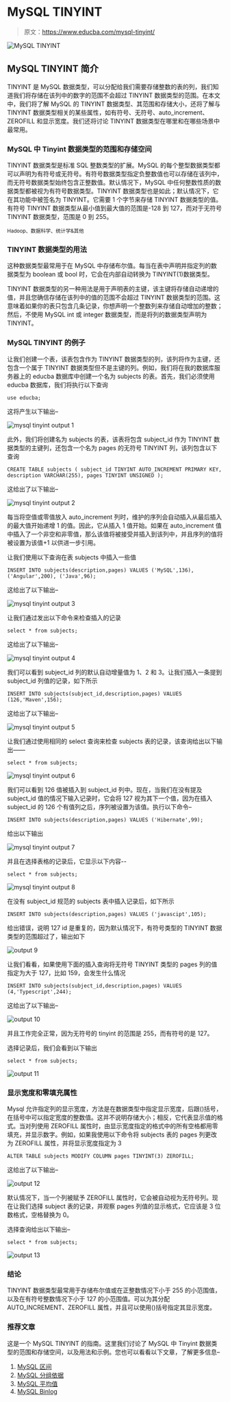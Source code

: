 # MySQL TINYINT

> 原文：<https://www.educba.com/mysql-tinyint/>

![MySQL TINYINT](img/4ced768e75006e74461c8f98dc3a55ae.png)



## MySQL TINYINT 简介

TINYINT 是 MySQL 数据类型，可以分配给我们需要存储整数的表的列，我们知道我们将存储在该列中的数字的范围不会超过 TINYINT 数据类型的范围。在本文中，我们将了解 MySQL 的 TINYINT 数据类型、其范围和存储大小，还将了解与 TINYINT 数据类型相关的某些属性，如有符号、无符号、auto_increment、ZEROFILL 和显示宽度。我们还将讨论 TINYINT 数据类型在哪里和在哪些场景中最常用。

### MySQL 中 Tinyint 数据类型的范围和存储空间

TINYINT 数据类型是标准 SQL 整数类型的扩展。MySQL 的每个整型数据类型都可以声明为有符号或无符号。有符号数据类型指定负整数值也可以存储在该列中，而无符号数据类型始终包含正整数值。默认情况下，MySQL 中任何整数性质的数据类型都被视为有符号数据类型。TINYINT 数据类型也是如此；默认情况下，它在其功能中被签名为 TINYINT。它需要 1 个字节来存储 TINYINT 数据类型的值。有符号 TINYINT 数据类型从最小值到最大值的范围是-128 到 127，而对于无符号 TINYINT 数据类型，范围是 0 到 255。

<small>Hadoop、数据科学、统计学&其他</small>

### TINYINT 数据类型的用法

这种数据类型最常用于在 MySQL 中存储布尔值。每当在表中声明并指定列的数据类型为 boolean 或 bool 时，它会在内部自动转换为 TINYINT(1)数据类型。

TINYINT 数据类型的另一种用法是用于声明表的主键，该主键将存储自动递增的值，并且您确信存储在该列中的值的范围不会超过 TINYINT 数据类型的范围。这意味着如果你的表只包含几条记录，你想声明一个整数列来存储自动增加的整数；然后，不使用 MySQL int 或 integer 数据类型，而是将列的数据类型声明为 TINYINT。

### MySQL TINYINT 的例子

让我们创建一个表，该表包含作为 TINYINT 数据类型的列，该列将作为主键，还包含一个属于 TINYINT 数据类型但不是主键的列。例如，我们将在我的数据库服务器上的 educba 数据库中创建一个名为 subjects 的表。首先，我们必须使用 educba 数据库，我们将执行以下查询

`use educba;`

这将产生以下输出–

![mysql tinyint output 1](img/8e29370b9624e06b1062d1115bceeaa4.png)



此外，我们将创建名为 subjects 的表，该表将包含 subject_id 作为 TINYINT 数据类型的主键列，还包含一个名为 pages 的无符号 TINYINT 列，该列包含以下查询

`CREATE TABLE subjects (
subject_id TINYINT AUTO_INCREMENT PRIMARY KEY,
description VARCHAR(255),
pages TINYINT UNSIGNED
);`

这给出了以下输出–

![mysql tinyint output 2](img/f96a80dd6861ce61f943ec7b7e29160b.png)



每当将空值或零值放入 auto_increment 列时，维护的序列会自动插入从最后插入的最大值开始递增 1 的值。因此，它从插入 1 值开始。如果在 auto_increment 值中插入了一个非空和非零值，那么该值将被接受并插入到该列中，并且序列的值将被设置为该值+1 以供进一步引用。

让我们使用以下查询在表 subjects 中插入一些值

`INSERT INTO
subjects(description,pages)
VALUES
('MySQL',136),
('Angular',200),
('Java',96);`

这给出了以下输出–

![mysql tinyint output 3](img/6d46222ed043ef304330d898fe40819f.png)



让我们通过发出以下命令来检查插入的记录

`select * from subjects;`

这给出了以下输出–

![mysql tinyint output 4](img/59f5835e454f4a3aac1eb94456b06330.png)



我们可以看到 subject_id 列的默认自动增量值为 1、2 和 3。让我们插入一条提到 subject_id 列值的记录，如下所示

`INSERT INTO
subjects(subject_id,description,pages)
VALUES
(126,'Maven',156);`

这给出了以下输出–

![mysql tinyint output 5](img/c2a85a6b349da8fef78370d92bec5f50.png)



让我们通过使用相同的 select 查询来检查 subjects 表的记录，该查询给出以下输出——

`select * from subjects;`

![mysql tinyint output 6](img/55cb7ba1c2a0029b81ae2ceacc81ec66.png)



我们可以看到 126 值被插入到 subject_id 列中。现在，当我们在没有提及 subject_id 值的情况下输入记录时，它会将 127 视为其下一个值，因为在插入 subject_id 的 126 个有值列之后，序列被设置为该值。执行以下命令–

`INSERT INTO
subjects(description,pages)
VALUES
('Hibernate',99);`

给出以下输出

![mysql tinyint output 7](img/dfa92a7167fea6fc94e067563c811984.png)



并且在选择表格的记录后，它显示以下内容--

`select * from subjects;`

![mysql tinyint output 8](img/2987044682cbe27e326a72b83cc83821.png)



在没有 subject_id 规范的 subjects 表中插入记录后，如下所示

`INSERT INTO subjects(description,pages) VALUES ('javascipt',105);`

给出错误，说明 127 id 是重复的，因为默认情况下，有符号类型的 TINYINT 数据类型的范围超过了，输出如下

![output 9](img/089b689110bae4487330db814487af8f.png)



让我们看看，如果使用下面的插入查询将无符号 TINYINT 类型的 pages 列的值指定为大于 127，比如 159，会发生什么情况

`INSERT INTO
subjects(subject_id,description,pages)
VALUES
(4,'Typescript',244);`

这给出了以下输出–

![output 10](img/a168e8fd49547740d883dda11cc18c19.png)



并且工作完全正常，因为无符号的 tinyint 的范围是 255，而有符号的是 127。

选择记录后，我们会看到以下输出

`select * from subjects;`

![output 11](img/a8f276463ce72e5339cf8b6cce981f59.png)



### 显示宽度和零填充属性

Mysql 允许指定列的显示宽度，方法是在数据类型中指定显示宽度，后跟()括号，在括号中可以指定宽度的整数值。这并不说明存储大小；相反，它代表显示值的格式。当对列使用 ZEROFILL 属性时，由显示宽度指定的格式中的所有空格都用零填充，并显示数字。例如，如果我使用以下命令将 subjects 表的 pages 列更改为 ZEROFILL 属性，并将显示宽度指定为 3

`ALTER TABLE subjects MODIFY COLUMN pages TINYINT(3) ZEROFILL;`

这给出了以下输出–

![output 12](img/6038be5059ab1bab9ef91334f058c181.png)



默认情况下，当一个列被赋予 ZEROFILL 属性时，它会被自动视为无符号列。现在让我们选择 subject 表的记录，并观察 pages 列值的显示格式，它应该是 3 位数格式，空格替换为 0。

选择查询给出以下输出–

`select * from subjects;`

![output 13](img/54ef7d1fe9a538b87c5e276fe00525d1.png)



### 结论

TINYINT 数据类型最常用于存储布尔值或在正整数情况下小于 255 的小范围值，以及在有符号整数情况下小于 127 的小范围值。可以为其分配 AUTO_INCREMENT、ZEROFILL 属性，并且可以使用()括号指定其显示宽度。

### 推荐文章

这是一个 MySQL TINYINT 的指南。这里我们讨论了 MySQL 中 Tinyint 数据类型的范围和存储空间，以及用法和示例。您也可以看看以下文章，了解更多信息–

1.  [MySQL 区间](https://www.educba.com/mysql-interval/)
2.  [MySQL 分组依据](https://www.educba.com/mysql-group-by/)
3.  [MySQL 平均值](https://www.educba.com/mysql-average/)
4.  [MySQL Binlog](https://www.educba.com/mysql-binlog/)





